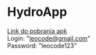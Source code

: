 # HydroApp
[Link do pobrania apk](https://drive.google.com/file/d/1Co9qIYZcqJc6314ioa4wtZgC2Xi2GeuS/view?usp=sharing) <br/>
Login: "leocode@gmail.com" <br/>
Password: "leocode123" <br/>
